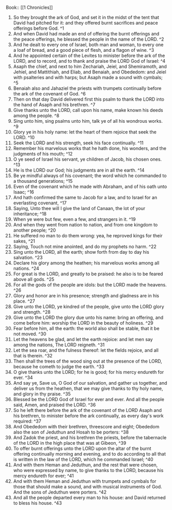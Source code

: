  Book:: [[1 Chronicles]]
 1. So they brought the ark of God, and set it in the midst of the tent that David had pitched for it: and they offered burnt sacrifices and peace offerings before God. ^1
 2. And when David had made an end of offering the burnt offerings and the peace offerings, he blessed the people in the name of the LORD. ^2
 3. And he dealt to every one of Israel, both man and woman, to every one a loaf of bread, and a good piece of flesh, and a flagon of wine. ^3
 4. And he appointed certain of the Levites to minister before the ark of the LORD, and to record, and to thank and praise the LORD God of Israel: ^4
 5. Asaph the chief, and next to him Zechariah, Jeiel, and Shemiramoth, and Jehiel, and Mattithiah, and Eliab, and Benaiah, and Obededom: and Jeiel with psalteries and with harps; but Asaph made a sound with cymbals; ^5
 6. Benaiah also and Jahaziel the priests with trumpets continually before the ark of the covenant of God. ^6
 7. Then on that day David delivered first this psalm to thank the LORD into the hand of Asaph and his brethren. ^7
 8. Give thanks unto the LORD, call upon his name, make known his deeds among the people. ^8
 9. Sing unto him, sing psalms unto him, talk ye of all his wondrous works. ^9
 10. Glory ye in his holy name: let the heart of them rejoice that seek the LORD. ^10
 11. Seek the LORD and his strength, seek his face continually. ^11
 12. Remember his marvelous works that he hath done, his wonders, and the judgments of his mouth; ^12
 13. O ye seed of Israel his servant, ye children of Jacob, his chosen ones. ^13
 14. He is the LORD our God; his judgments are in all the earth. ^14
 15. Be ye mindful always of his covenant; the word which he commanded to a thousand generations; ^15
 16. Even of the covenant which he made with Abraham, and of his oath unto Isaac; ^16
 17. And hath confirmed the same to Jacob for a law, and to Israel for an everlasting covenant, ^17
 18. Saying, Unto thee will I give the land of Canaan, the lot of your inheritance; ^18
 19. When ye were but few, even a few, and strangers in it. ^19
 20. And when they went from nation to nation, and from one kingdom to another people; ^20
 21. He suffered no man to do them wrong: yea, he reproved kings for their sakes, ^21
 22. Saying, Touch not mine anointed, and do my prophets no harm. ^22
 23. Sing unto the LORD, all the earth; show forth from day to day his salvation. ^23
 24. Declare his glory among the heathen; his marvelous works among all nations. ^24
 25. For great is the LORD, and greatly to be praised: he also is to be feared above all gods. ^25
 26. For all the gods of the people are idols: but the LORD made the heavens. ^26
 27. Glory and honor are in his presence; strength and gladness are in his place. ^27
 28. Give unto the LORD, ye kindred of the people, give unto the LORD glory and strength. ^28
 29. Give unto the LORD the glory due unto his name: bring an offering, and come before him: worship the LORD in the beauty of holiness. ^29
 30. Fear before him, all the earth: the world also shall be stable, that it be not moved. ^30
 31. Let the heavens be glad, and let the earth rejoice: and let men say among the nations, The LORD reigneth. ^31
 32. Let the sea roar, and the fulness thereof: let the fields rejoice, and all that is therein. ^32
 33. Then shall the trees of the wood sing out at the presence of the LORD, because he cometh to judge the earth. ^33
 34. O give thanks unto the LORD; for he is good; for his mercy endureth for ever. ^34
 35. And say ye, Save us, O God of our salvation, and gather us together, and deliver us from the heathen, that we may give thanks to thy holy name, and glory in thy praise. ^35
 36. Blessed be the LORD God of Israel for ever and ever. And all the people said, Amen, and praised the LORD. ^36
 37. So he left there before the ark of the covenant of the LORD Asaph and his brethren, to minister before the ark continually, as every day's work required: ^37
 38. And Obededom with their brethren, threescore and eight; Obededom also the son of Jeduthun and Hosah to be porters: ^38
 39. And Zadok the priest, and his brethren the priests, before the tabernacle of the LORD in the high place that was at Gibeon, ^39
 40. To offer burnt offerings unto the LORD upon the altar of the burnt offering continually morning and evening, and to do according to all that is written in the law of the LORD, which he commanded Israel; ^40
 41. And with them Heman and Jeduthun, and the rest that were chosen, who were expressed by name, to give thanks to the LORD, because his mercy endureth for ever; ^41
 42. And with them Heman and Jeduthun with trumpets and cymbals for those that should make a sound, and with musical instruments of God. And the sons of Jeduthun were porters. ^42
 43. And all the people departed every man to his house: and David returned to bless his house. ^43
